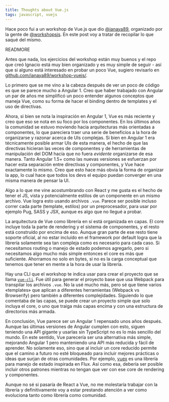 ```yaml
---
title: Thoughts about Vue.js
tags: javascript, vuejs
---
```


Hace poco fui a un workshop de Vue.js que dio [@ianaya89](https://twitter.com/ianaya89), organizado por la gente de [@workshopsjs](https://twitter.com/workshopsjs). En este post voy a tratar de recopilar lo que saqué del mismo.

READMORE

Antes que nada, los ejercicios del workshop están muy buenos y el repo que creó Ignacio está muy bien organizado y es muy simple de seguir - así que si alguno está interesado en probar un poco Vue, sugiero revisarlo en [github.com/ianaya89/workshop-vuejs/](github.com/ianaya89/workshop-vuejs/).

Lo primero que se me vino a la cabeza después de ver un poco de código es que se parece mucho a Angular 1. Creo que haber trabajado con Angular un par de años me simplificó un poco entender algunos conceptos que maneja Vue, como su forma de hacer el binding dentro de templates y el uso de directivas.

Ahora, si bien se nota la inspiración en Angular 1, Vue es más reciente y creo que eso se nota en su foco por los componentes. En los últimos años la comunidad se estuvo moviendo hacia arquitecturas más orientadas a componentes, lo que pareciera traer una serie de beneficios a la hora de organizarse y razonar acerca de UIs complejas. Si bien en Angular 1 era técnicamente posible armar UIs de esta manera, el hecho de que las directivas hicieran las veces de componentes y de herramientas de manipulación del DOM hacía que no fuera _evidente_ organizarse de esa manera. Tanto Angular 1.5+ como las nuevas versiones se esfuerzan por hacer esta separación entre directivas y componentes, y Vue hace exactamente lo mismo. Creo que esto hace más obvia la forma de organizar la app, lo cual hace que todos los devs el equipo puedan converger en una misma manera de pensar la UI.

Algo a lo que me vine acostumbrando con React y me gusta es el hecho de tener el JS, vista y potencialmente estilos de un componente en un mismo archivo. Vue logra esto usando archivos `.vue`. Parece ser posible incluso correr cada parte (template, estilos) por un preprocesador, para usar por ejemplo Pug, SASS y JSX, aunque es algo que no llegué a probar.

La arquitectura de Vue como librería en sí está organizada en capas. El core incluye toda la parte de rendering y el sistema de componentes, y el resto está construído por encima de eso. Aunque gran parte de ese resto tiene soporte oficial, al no estar incluído en el framework por default logra que la librería solamente sea tan compleja como es necesario para cada caso. Si necesitamos routing o manejo de estado podemos agregarlo, pero si necesitamos algo mucho más simple entonces el core es más que suficiente. Ahorramos no solo en bytes, si no es la carga conceptual que tenemos que tener en mente a la hora de usar la librería.

Hay una CLI que el workshop te indica usar para crear el proyecto que se llama [`vue-cli`](https://github.com/vuejs/vue-cli). Fue útil para generar el proyecto base que usa Webpack para transpilar los archivos `.vue`. No la usé mucho más, pero sé que tiene varios «templates» que aplican a diferentes herramientas (Webpack vs Browserify) pero también a diferentes complejidades. Siguiendo lo que comentaba de las capas, se puede crear un proyecto simple que solo incluya el core, o uno que traiga más capas encima y con una estructura de directorios más armada.

En conclusión, Vue parece ser un Angular 1 repensado unos años después. Aunque las últimas versiones de Angular cumplen con esto, siguen teniendo una API gigante y usarlas sin TypeScript no es lo más sencillo del mundo. En este sentido, Vue parecería ser una alternativa más simple, mejorando Angular 1 pero manteniendo una API más reducida y fácil de aprender. No solamente eso, sino que al incluir un core reducido permite que el camino a futuro no esté bloqueado para incluir mejores prácticas o ideas que surjan de otras comunidades. Por ejemplo, [vuex](https://github.com/vuejs/vuex) es una librería para manejo de estado inspirada en Flux. Así como esa, debería ser posible incluir otros patrones mientras no tengan que ver con ese core de rendering y componentes.

Aunque no sé si pasaría de React a Vue, no me molestaría trabajar con la librería y definitivamente voy a estar prestando atención a ver como evoluciona tanto como librería como comunidad.
